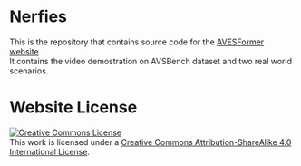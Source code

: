 # Nerfies

This is the repository that contains source code for the [AVESFormer website](https://AVESFormer.github.io/AVESFormer/).  
It contains the video demostration on AVSBench dataset and two real world scenarios.

# Website License
<a rel="license" href="http://creativecommons.org/licenses/by-sa/4.0/"><img alt="Creative Commons License" style="border-width:0" src="https://i.creativecommons.org/l/by-sa/4.0/88x31.png" /></a><br />This work is licensed under a <a rel="license" href="http://creativecommons.org/licenses/by-sa/4.0/">Creative Commons Attribution-ShareAlike 4.0 International License</a>.

